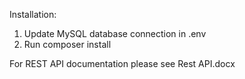 Installation:

1. Update MySQL database connection in .env
2. Run composer install

For REST API documentation please see Rest API.docx